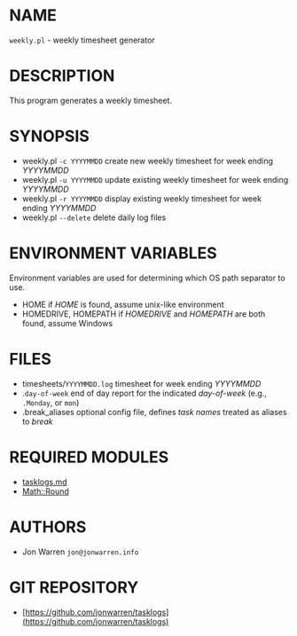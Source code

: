 # NAME

`weekly.pl` - weekly timesheet generator

# DESCRIPTION

This program generates a weekly timesheet.

# SYNOPSIS

- weekly.pl `-c YYYYMMDD`
    create new weekly timesheet for week ending _YYYYMMDD_
- weekly.pl `-u YYYYMMDD`
    update existing weekly timesheet for week ending _YYYYMMDD_
- weekly.pl `-r YYYYMMDD`
    display existing weekly timesheet for week ending _YYYYMMDD_
- weekly.pl `--delete`
    delete daily log files

# ENVIRONMENT VARIABLES 

Environment variables are used for determining which OS path separator to use.

- HOME
    if _HOME_ is found, assume unix-like environment
- HOMEDRIVE, HOMEPATH
    if _HOMEDRIVE_ and _HOMEPATH_ are both found, assume Windows

# FILES

- timesheets/`YYYYMMDD.log`
    timesheet for week ending _YYYYMMDD_
- .`day-of-week`
    end of day report for the indicated _day-of-week_ (e.g., `.Monday`, or `mon`)
- .break\_aliases
    optional config file, defines _task names_ treated as aliases to _break_

# REQUIRED MODULES

- [tasklogs.md](tasklogs.md)
- [Math::Round](https://metacpan.org/pod/Math::Round)

# AUTHORS

- Jon Warren `jon@jonwarren.info`

# GIT REPOSITORY

- [https://github.com/jonwarren/tasklogs](https://github.com/jonwarren/tasklogs)
